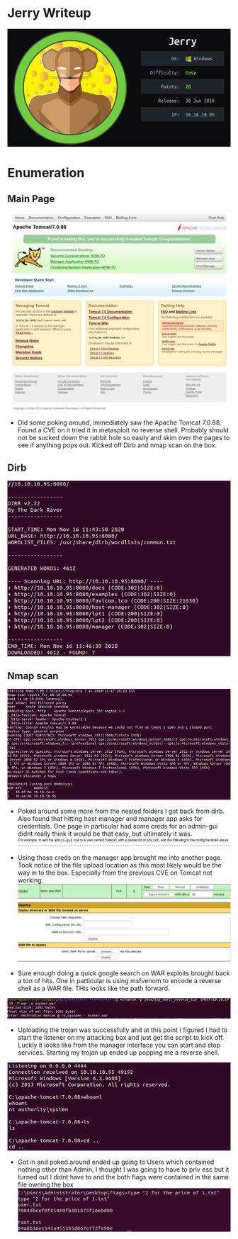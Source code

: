 # Jerry Writeup
![jerry](files/jerry_icon.png)

# Enumeration

## Main Page
![mainp](files/main_interface.png)
- Did some poking around, immediately saw the Apache Tomcat 7.0.88. Found a CVE on it tried it in metasploit no reverse shell. Probably should not be sucked down the rabbit hole so easily and skim over the pages to see if anything pops out. Kicked off Dirb and nmap scan on the box.
## Dirb
![dirb](files/dirb.png)
## Nmap scan
![nmap](files/jerry_nmap.png)


- Poked around some more from the nested folders I got back from dirb. Also found that hitting host manager and manager app asks for credentials. One page in particular had some creds for an admin-gui didnt really think it would be that easy, but ultimately it was.
![creds](files/creds.png)

- Using those creds on the manager app brought me into another page. Took notice of the file upload location as this most likely would be the way in to the box. Especially from the previous CVE on Tomcat not working.
![manager](files/manager_interface.png)

- Sure enough doing a quick google search on WAR exploits brought back a ton of hits. One in particular is using msfvenom to encode a reverse shell as a WAR file. THis looks like the path forward.

![venom](files/msfvenom.png)

- Uploading the trojan was successfully and at this point I figured I had to start the listener on my attacking box and just get the script to kick off. Luckly it looks like from the manager interface you can start and stop services. Starting my trojan up ended up popping me a reverse shell.

![shell](files/shell.png)

- Got in and poked around ended up going to Users which contained nothing other than Admin, I thought I was going to have to priv esc but it turned out I didnt have to and the both flags were contained in the same file owning the box
![flags](files/flags.png)